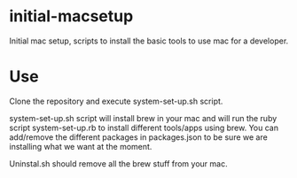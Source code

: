 # initial-macsetup
Initial mac setup, scripts to install the basic tools to use mac for a developer.

# Use
Clone the repository and execute system-set-up.sh script.

system-set-up.sh script will install brew in your mac and will run the ruby script system-set-up.rb to install different tools/apps using brew. You can add/remove the different packages in packages.json to be sure we are installing what we want at the moment.

Uninstal.sh should remove all the brew stuff from your mac.
